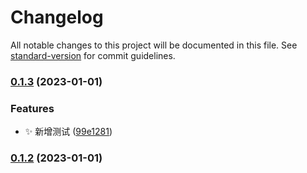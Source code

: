 # Changelog

All notable changes to this project will be documented in this file. See [standard-version](https://github.com/conventional-changelog/standard-version) for commit guidelines.

### [0.1.3](https://huitoutunao/huitoutunao/app-vue3-vite3/compare/v0.1.2...v0.1.3) (2023-01-01)


### Features

* :sparkles: 新增测试 ([99e1281](https://huitoutunao/huitoutunao/app-vue3-vite3/commit/99e12818c6c76f84ea1e7714969c8108f90d3a94))

### [0.1.2](https://huitoutunao/huitoutunao/app-vue3-vite3/compare/v0.1.1...v0.1.2) (2023-01-01)
